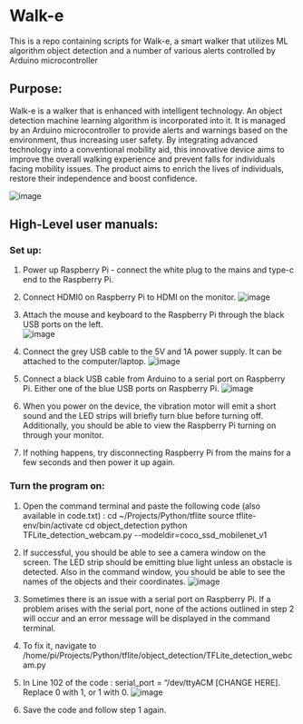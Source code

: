 # Walk-e
This is a repo containing scripts for Walk-e, a smart walker that utilizes ML algorithm object detection and a number of various alerts controlled by Arduino microcontroller 

## Purpose:
Walk-e is a walker that is enhanced with intelligent technology. An object detection machine learning algorithm is incorporated into it. It is managed by an Arduino microcontroller to provide alerts and warnings based on the environment, thus increasing user safety. By integrating advanced technology into a conventional mobility aid, this innovative device aims to improve the overall walking experience and prevent falls for individuals facing mobility issues. The product aims to enrich the lives of individuals, restore their independence and boost confidence. 

![image](https://github.com/kapis20/Walk-e/assets/87130809/f7cb8916-d384-4c62-a9fc-9516d806150c)


## High-Level user manuals:
### Set up:
1) Power up Raspberry Pi - connect the white plug to the mains and type-c end to the Raspberry Pi.
2) Connect HDMI0 on Raspberry Pi to HDMI on the monitor.
   ![image](https://github.com/kapis20/Walk-e/assets/87130809/e1248caa-0172-42b7-9345-fd37b1b740bb)

3) Attach the mouse and keyboard to the Raspberry Pi through the black USB ports on the left.   
![image](https://github.com/kapis20/Walk-e/assets/87130809/89f42562-065b-4cf4-bf30-04b7240b601a)

4) Connect the grey USB cable to the 5V and 1A power supply. It can be attached to the computer/laptop.
![image](https://github.com/kapis20/Walk-e/assets/87130809/2d25db6c-ab95-4e42-ba99-8cf59f2267be)

5) Connect a black USB cable from Arduino to a serial port on Raspberry Pi. Either one of the blue USB ports on Raspberry Pi.
![image](https://github.com/kapis20/Walk-e/assets/87130809/2f4ac62e-1e11-4337-80c0-69af9aac8ffd)

6) When you power on the device, the vibration motor will emit a short sound and the LED strips will briefly turn blue before turning off. Additionally, you should be able to view the Raspberry Pi turning on through your monitor.
7) If nothing happens, try disconnecting Raspberry Pi from the mains for a few seconds and then power it up again. 

### Turn the program on:
1) Open the command terminal and paste the following code (also available in code.txt) :
      cd ~/Projects/Python/tflite
      source tflite-env/bin/activate
      cd object_detection
      python TFLite_detection_webcam.py --modeldir=coco_ssd_mobilenet_v1
   
2) If successful, you should be able to see a camera window on the screen. The LED strip should be emitting blue light unless an obstacle is detected. Also in the command window, you should be able to see the names of the objects and their coordinates.
![image](https://github.com/kapis20/Walk-e/assets/87130809/9d8b357c-5496-41e7-82a6-f0187bee90e7)

3) Sometimes there is an issue with a serial port on Raspberry Pi. If a problem arises with the serial port, none of the actions outlined in step 2 will occur and an error message will be displayed in the command terminal.
4) To fix it, navigate to /home/pi/Projects/Python/tflite/object_detection/TFLite_detection_webcam.py
5) In Line 102 of the code : serial_port = “/dev/ttyACM [CHANGE HERE]. Replace 0 with 1, or 1 with 0.
![image](https://github.com/kapis20/Walk-e/assets/87130809/9351c624-9a3f-4e20-8934-be925d13533c)
6) Save the code and follow step 1 again. 
